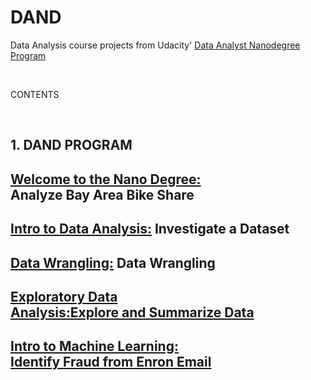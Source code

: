 # DAND
Data Analysis course projects from Udacity' [Data Analyst Nanodegree Program](https://www.udacity.com/course/data-analyst-nanodegree--nd002)

<br />

 CONTENTS <br />
 
 <br />

 ## 1. DAND PROGRAM <br />

## [Welcome to the Nano Degree:](https://github.com/DenisDPR/DAND/blob/master/Intro%20to%20Data%20Analysis/Bay_Area_Bike_Share_Analysis.ipynb) Analyze Bay Area Bike Share <br />

## [Intro to Data Analysis:](https://github.com/DenisDPR/DAND/blob/master/Intro%20to%20Data%20Analysis/Titanic_Data_Analysis%5BConflict%5D.ipynb) Investigate a Dataset <br />

## [Data Wrangling:](https://github.com/DenisDPR/Data-Analyst-Nano-Degree/tree/master/Project%202/OpenStreetMapData) Data Wrangling  <br />

## [Exploratory Data Analysis:Explore and Summarize Data ](https://github.com/DenisDPR/R_Work)<br />

## [Intro to Machine Learning: Identify Fraud from Enron Email](https://github.com/DenisDPR/MACHINE-LEARNING)<br />



 
